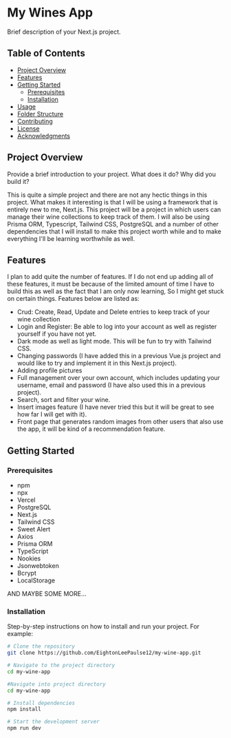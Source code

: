 # My Wines App

Brief description of your Next.js project.

## Table of Contents

- [Project Overview](#project-overview)
- [Features](#features)
- [Getting Started](#getting-started)
  - [Prerequisites](#prerequisites)
  - [Installation](#installation)
- [Usage](#usage)
- [Folder Structure](#folder-structure)
- [Contributing](#contributing)
- [License](#license)
- [Acknowledgments](#acknowledgments)

## Project Overview

Provide a brief introduction to your project. What does it do? Why did you build it?

This is quite a simple project and there are not any hectic things in this project. What makes it interesting is that I will be using a framework that is entirely new to me, Next.js. This project will be a project in which users can manage their wine collections to keep track of them. I will also be using Prisma ORM, Typescript, Tailwind CSS, PostgreSQL and a number of other dependencies that I will install to make this project worth while and to make everything I'll be learning worthwhile as well.

## Features

I plan to add quite the number of features. If I do not end up adding all of these features, it must be because of the limited amount of time I have to build this as well as the fact that I am only now learning, So I might get stuck on certain things. Features below are listed as:

- Crud: Create, Read, Update and Delete entries to keep track of your wine collection
- Login and Register: Be able to log into your account as well as register yourself if you have not yet.
- Dark mode as well as light mode. This will be fun to try with Tailwind CSS.
- Changing passwords (I have added this in a previous Vue.js project and would like to try and implement it in this Next.js project).
- Adding profile pictures
- Full management over your own account, which includes updating your username, email and password (I have also used this in a previous project).
- Search, sort and filter your wine.
- Insert images feature (I have never tried this but it will be great to see how far I will get with it).
- Front page that generates random images from other users that also use the app, it will be kind of a recommendation feature.

## Getting Started

### Prerequisites

- npm 
- npx
- Vercel
- PostgreSQL
- Next.js
- Tailwind CSS
- Sweet Alert
- Axios
- Prisma ORM
- TypeScript
- Nookies
- Jsonwebtoken
- Bcrypt
- LocalStorage

AND MAYBE SOME MORE...


### Installation

Step-by-step instructions on how to install and run your project. For example:

```bash
# Clone the repository
git clone https://github.com/EightonLeePaulse12/my-wine-app.git

# Navigate to the project directory
cd my-wine-app

#Navigate into project directory
cd my-wine-app

# Install dependencies
npm install

# Start the development server
npm run dev
